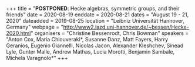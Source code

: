 +++
title = "<b>POSTPONED</b>: Hecke algebras, symmetric groups, and their friends"
date = 2020-08-19
enddate = 2020-08-21
dates = "August 19 - 21, 2020"
dateadded = 2019-08-25
location = "Leibniz Universität Hannover, Germany"
webpage = "http://www2.iazd.uni-hannover.de/~bessen/Hecke-2020.html"
organisers = "Christine Bessenrodt, Chris Bowman"
speakers = "Anton Cox, Maria Chlouveraki*, Susanne Danz, Matt Fayers, Harry Geranios, Eugenio Giannelli, Nicolas Jacon, Alexander Kleshchev, Sinead Lyle, Gunter Malle, Andrew Mathas, Lucia Morotti, Benjamin Sambale, Michela Varagnolo*"
+++
